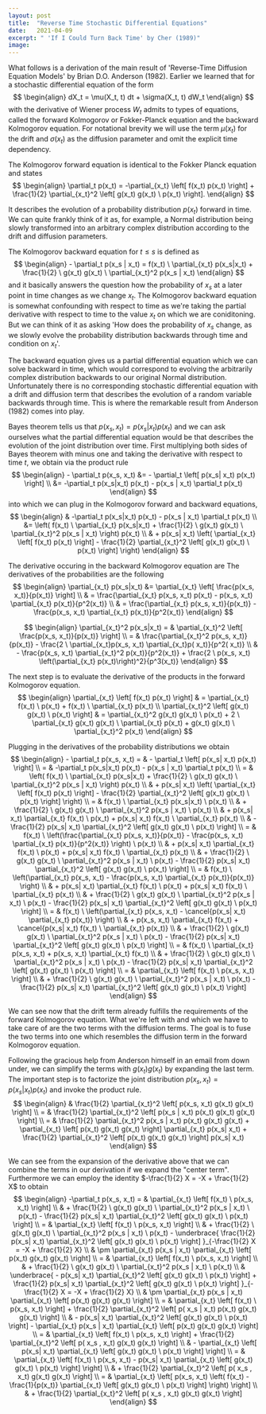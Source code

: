 ```yaml
---
layout: post
title:  "Reverse Time Stochastic Differential Equations"
date:   2021-04-09
excerpt: " 'If I Could Turn Back Time' by Cher (1989)"
image:
---
```

<head>
<script type="text/x-mathjax-config"> MathJax.Hub.Config({ TeX: { equationNumbers: { autoNumber: "all" } } }); </script>
       <script type="text/x-mathjax-config">
         MathJax.Hub.Config({
           tex2jax: {
             inlineMath: [ ['$','$'], ["\\(","\\)"] ],
             displayMath: [['$$','$$']],
             processEscapes: true
           },
		   TeX: {extensions:["autoload-all.js"]}
         });
       </script>
       <script src="https://cdn.mathjax.org/mathjax/latest/MathJax.js?config=TeX-AMS-MML_HTMLorMML" type="text/javascript"></script>
</head>


What follows is a derivation of the main result of 'Reverse-Time Diffusion Equation Models' by Brian D.O. Anderson (1982).
Earlier we learned that for a stochastic differential equation of the form
$$
\begin{align}
	dX_t = \mu(X_t, t) dt + \sigma(X_t, t) dW_t
\end{align}
$$
with the derivative of Wiener process $W_t$ admits to types of equations, called the forward Kolmogorov or Fokker-Planck equation and the backward Kolmogorov equation.
For notational brevity we will use the term $\mu(x_t)$ for the drift and $\sigma(x_t)$ as the diffusion parameter and omit the explicit time dependency.

The Kolmogorov forward equation is identical to the Fokker Planck equation and states
$$
\begin{align}
	\partial_t p(x_t) = -\partial_{x_t} \left[ f(x_t) p(x_t) \right] + \frac{1}{2} \partial_{x_t}^2 \left[ g(x_t) g(x_t) \ p(x_t) \right].
\end{align}
$$

It describes the evolution of a probability distribution $p(x_t)$ forward in time.
We can quite frankly think of it as, for example, a Normal distribution being slowly transformed into an arbitrary complex distribution according to the drift and diffusion parameters.

The Kolmogorov backward equation for $t \leq s$ is defined as
$$
\begin{align}
	- \partial_t p(x_s | x_t) = f(x_t) \ \partial_{x_t} p(x_s|x_t) + \frac{1}{2} \ g(x_t) g(x_t) \ \partial_{x_t}^2 p(x_s | x_t)
\end{align}
$$
and it basically answers the question how the probability of $x_s$ at a later point in time changes as we change $x_t$.
The Kolmogorov backward equation is somewhat confounding with respect to time as we're taking the partial derivative with respect to time to the value $x_t$ on which we are coniditoning.
But we can think of it as asking 'How does the probability of $x_s$ change, as we slowly evolve the probability distribution backwards through time and condition on $x_t$'.

The backward equation gives us a partial differential equation which we can solve backward in time, which would correspond to evolving the arbitrarily complex distribution backwards to our original Normal distribution. 
Unfortunately there is no corresponding stochastic differential equation with a drift and diffusion term that describes the evolution of a random variable backwards through time.
This is where the remarkable result from Anderson (1982) comes into play.

Bayes theorem tells us that $p(x_s , x_t) = p(x_s|x_t) p(x_t)$ and we can ask ourselves what the partial differential equation would be that describes the evolution of the joint distribution over time.
First multiplying both sides of Bayes theorem with minus one and taking the derivative with respect to time $t$, we obtain via the product rule
$$
\begin{align}
	- \partial_t p(x_s, x_t) &= - \partial_t \left[ p(x_s| x_t) p(x_t) \right] \\
	&= -\partial_t p(x_s|x_t) p(x_t) - p(x_s | x_t) \partial_t p(x_t)
\end{align} 
$$
into which we can plug in the Kolmogorov forward and backward equations, 
$$
\begin{align}
	& -\partial_t p(x_s|x_t) p(x_t) - p(x_s | x_t) \partial_t p(x_t) \\
	&= \left( f(x_t) \ \partial_{x_t} p(x_s|x_t) + \frac{1}{2} \ g(x_t) g(x_t) \ \partial_{x_t}^2 p(x_s | x_t) \right) p(x_t) \\
	& + p(x_s| x_t) \left( \partial_{x_t} \left[ f(x_t) p(x_t) \right] - \frac{1}{2} \partial_{x_t}^2 \left[ g(x_t) g(x_t) \ p(x_t) \right] \right)
\end{align}
$$

The derivative occuring in the backward Kolmogorov equation are
The derivatives of the probabilities are the following
$$
\begin{align}
	\partial_{x_t} p(x_s|x_t) &= \partial_{x_t} \left[ \frac{p(x_s, x_t)}{p(x_t)} \right] \\
	& = \frac{\partial_{x_t} p(x_s, x_t) p(x_t) - p(x_s, x_t) \partial_{x_t} p(x_t)}{p^2(x_t)} \\
	& = \frac{\partial_{x_t} p(x_s, x_t)}{p(x_t)} - \frac{p(x_s, x_t) \partial_{x_t} p(x_t)}{p^2(x_t)}
\end{align}
$$

$$
\begin{align}
	\partial_{x_t}^2 p(x_s|x_t) = & \partial_{x_t}^2 \left[ \frac{p(x_s, x_t)}{p(x_t)} \right] \\
	= & \frac{\partial_{x_t}^2 p(x_s, x_t)}{p(x_t)} 
	- \frac{2 \ \partial_{x_t}p(x_s, x_t) \partial_{x_t}p( x_t)}{p^2( x_t)} \\
	& - \frac{p(x_s, x_t) \partial_{x_t}^2 p(x_t)}{p^2(x_t)}
	+ \frac{2 \ p(x_s, x_t) \left(\partial_{x_t} p(x_t)\right)^2}{p^3(x_t)}
\end{align}
$$

The next step is to evaluate the derivative of the products in the forward Kolmogorov equation.
$$
\begin{align}
	\partial_{x_t} \left[ f(x_t) p(x_t) \right] & = \partial_{x_t} f(x_t) \ p(x_t) + f(x_t) \ \partial_{x_t} p(x_t) \\
	\partial_{x_t}^2 \left[ g(x_t) g(x_t) \ p(x_t) \right] & = \partial_{x_t}^2 g(x_t) g(x_t) \ p(x_t) + 2 \ \partial_{x_t} g(x_t) g(x_t) \ \partial_{x_t} p(x_t) + g(x_t) g(x_t) \ \partial_{x_t}^2 p(x_t)
\end{align}
$$

Plugging in the derivatives of the probability distributions we obtain
$$
\begin{align}
	- \partial_t p(x_s, x_t)
	= & - \partial_t \left[ p(x_s| x_t) p(x_t) \right] \\
	= & -\partial_t p(x_s|x_t) p(x_t) - p(x_s | x_t) \partial_t p(x_t) \\
	= & \left( f(x_t) \ \partial_{x_t} p(x_s|x_t) + \frac{1}{2} \ g(x_t) g(x_t) \ \partial_{x_t}^2 p(x_s | x_t) \right) p(x_t) \\
	& + p(x_s| x_t) \left( \partial_{x_t} \left[ f(x_t) p(x_t) \right] - \frac{1}{2} \partial_{x_t}^2 \left[ g(x_t) g(x_t) \ p(x_t) \right] \right) \\
	= & f(x_t) \ \partial_{x_t} p(x_s|x_t) \ p(x_t) \\
	& + \frac{1}{2} \ g(x_t) g(x_t) \ \partial_{x_t}^2 p(x_s | x_t) \ p(x_t) \\
	& + p(x_s| x_t) \partial_{x_t} f(x_t) \ p(x_t) + p(x_s| x_t) f(x_t) \ \partial_{x_t} p(x_t) \\
	& - \frac{1}{2} p(x_s| x_t) \partial_{x_t}^2 \left[ g(x_t) g(x_t) \ p(x_t) \right] \\
	= & f(x_t) \ \left(\frac{\partial_{x_t} p(x_s, x_t)}{p(x_t)} - \frac{p(x_s, x_t) \partial_{x_t} p(x_t)}{p^2(x_t)} \right) \ p(x_t) \\
	& + p(x_s| x_t) \partial_{x_t} f(x_t) \ p(x_t) + p(x_s| x_t) f(x_t) \ \partial_{x_t} p(x_t) \\
	& + \frac{1}{2} \ g(x_t) g(x_t) \ \partial_{x_t}^2 p(x_s | x_t) \ p(x_t) - \frac{1}{2} p(x_s| x_t) \partial_{x_t}^2 \left[ g(x_t) g(x_t) \ p(x_t) \right] \\
	= & f(x_t) \ \left(\partial_{x_t} p(x_s, x_t) - \frac{p(x_s, x_t) \partial_{x_t} p(x_t)}{p(x_t)} \right) \\
	& + p(x_s| x_t) \partial_{x_t} f(x_t) \ p(x_t) + p(x_s| x_t) f(x_t) \ \partial_{x_t} p(x_t) \\
	& + \frac{1}{2} \ g(x_t) g(x_t) \ \partial_{x_t}^2 p(x_s | x_t) \ p(x_t) - \frac{1}{2} p(x_s| x_t) \partial_{x_t}^2 \left[ g(x_t) g(x_t) \ p(x_t) \right] \\
	= & f(x_t) \ \left(\partial_{x_t} p(x_s, x_t) - \cancel{p(x_s| x_t) \partial_{x_t} p(x_t)} \right) \\
	& + p(x_s, x_t) \partial_{x_t} f(x_t) + \cancel{p(x_s| x_t) f(x_t) \ \partial_{x_t} p(x_t)} \\
	& + \frac{1}{2} \ g(x_t) g(x_t) \ \partial_{x_t}^2 p(x_s | x_t) \ p(x_t) - \frac{1}{2} p(x_s| x_t) \partial_{x_t}^2 \left[ g(x_t) g(x_t) \ p(x_t) \right] \\
	= & f(x_t) \ \partial_{x_t} p(x_s, x_t) + p(x_s, x_t) \partial_{x_t} f(x_t) \\
	& + \frac{1}{2} \ g(x_t) g(x_t) \ \partial_{x_t}^2 p(x_s | x_t) \ p(x_t) - \frac{1}{2} p(x_s| x_t) \partial_{x_t}^2 \left[ g(x_t) g(x_t) \ p(x_t) \right] \\
	= & \partial_{x_t} \left[ f(x_t) \ p(x_s, x_t) \right] \\
	& + \frac{1}{2} \ g(x_t) g(x_t) \ \partial_{x_t}^2 p(x_s | x_t) \ p(x_t) - \frac{1}{2} p(x_s| x_t) \partial_{x_t}^2 \left[ g(x_t) g(x_t) \ p(x_t) \right]
\end{align} 
$$

We can see now that the drift term already fulfills the requirements of the forward Kolmogorov equation.
What we're left with and which we have to take care of are the two terms with the diffusion terms.
The goal is to fuse the two terms into one which resembles the diffusion term in the forward Kolmogorov equation.

Following the gracious help from Anderson himself in an email from down under, we can simplify the terms with $g(x_t) g(x_t)$ by expanding the last term.
The important step is to factorize the joint distribution $p(x_s, x_t) = p(x_s| x_t) p(x_t)$ and invoke the product rule.
$$
\begin{align}
	& \frac{1}{2} \partial_{x_t}^2 \left[ p(x_s, x_t) g(x_t) g(x_t) \right] \\
	= & \frac{1}{2} \partial_{x_t}^2 \left[ p(x_s | x_t) p(x_t) g(x_t) g(x_t) \right] \\
	= & \frac{1}{2} \partial_{x_t}^2 p(x_s | x_t) p(x_t) g(x_t) g(x_t) + \partial_{x_t} \left[ p(x_t) g(x_t) g(x_t) \right] \partial_{x_t} p(x_s| x_t)
	 + \frac{1}{2} \partial_{x_t}^2 \left[ p(x_t) g(x_t) g(x_t) \right] p(x_s| x_t)
\end{align}
$$

We can see from the expansion of the derivative above that we can combine the terms in our derivation if we expand the "center term".
Furthermore we can employ the identity $-\frac{1}{2} X = -X + \frac{1}{2} X$ to obtain
$$
\begin{align}
	-\partial_t p(x_s, x_t)
	= & \partial_{x_t} \left[ f(x_t) \ p(x_s, x_t) \right] \\
	& + \frac{1}{2} \ g(x_t) g(x_t) \ \partial_{x_t}^2 p(x_s | x_t) \ p(x_t) - \frac{1}{2} p(x_s| x_t) \partial_{x_t}^2 \left[ g(x_t) g(x_t) \ p(x_t) \right] \\
	= & \partial_{x_t} \left[ f(x_t) \ p(x_s, x_t) \right] \\
	& + \frac{1}{2} \ g(x_t) g(x_t) \ \partial_{x_t}^2 p(x_s | x_t) \ p(x_t) - \underbrace{ \frac{1}{2} p(x_s| x_t) \partial_{x_t}^2 \left[ g(x_t) g(x_t) \ p(x_t) \right] }_{-\frac{1}{2} X = -X + \frac{1}{2} X} \\
	& \pm \partial_{x_t} p(x_s | x_t) \partial_{x_t} \left[ p(x_t) g(x_t) g(x_t) \right] \\
	= & \partial_{x_t} \left[ f(x_t) \ p(x_s, x_t) \right] \\
	& + \frac{1}{2} \ g(x_t) g(x_t) \ \partial_{x_t}^2 p(x_s | x_t) \ p(x_t) \\
	& \underbrace{ - p(x_s| x_t) \partial_{x_t}^2 \left[ g(x_t) g(x_t) \ p(x_t) \right] + \frac{1}{2} p(x_s| x_t) \partial_{x_t}^2 \left[ g(x_t) g(x_t) \ p(x_t) \right] }_{-\frac{1}{2} X = -X + \frac{1}{2} X} \\
	& \pm \partial_{x_t} p(x_s | x_t) \partial_{x_t} \left[ p(x_t) g(x_t) g(x_t) \right] \\
	= & \partial_{x_t} \left[ f(x_t) \ p(x_s, x_t) \right] + \frac{1}{2} \partial_{x_t}^2 \left[ p( x_s | x_t) p(x_t) g(x_t) g(x_t) \right] \\
	& - p(x_s| x_t) \partial_{x_t}^2 \left[ g(x_t) g(x_t) \ p(x_t) \right] - \partial_{x_t} p(x_s | x_t) \partial_{x_t} \left[ p(x_t) g(x_t) g(x_t) \right] \\
	= & \partial_{x_t} \left[ f(x_t) \ p(x_s, x_t) \right] + \frac{1}{2} \partial_{x_t}^2 \left[ p( x_s , x_t) g(x_t) g(x_t) \right] \\
	& - \partial_{x_t} \left[ p(x_s| x_t) \partial_{x_t} \left[ g(x_t) g(x_t) \ p(x_t) \right] \right] \\
	= & \partial_{x_t} \left[ f(x_t) \ p(x_s, x_t) - p(x_s| x_t) \partial_{x_t} \left[ g(x_t) g(x_t) \ p(x_t) \right] \right] \\
	& + \frac{1}{2} \partial_{x_t}^2 \left[ p( x_s , x_t) g(x_t) g(x_t) \right] \\
	= & \partial_{x_t} \left[ p(x_s, x_t) \left( f(x_t) - \frac{1}{p(x_t)} \partial_{x_t} \left[ g(x_t) g(x_t) \ p(x_t) \right] \right) \right] \\
	& + \frac{1}{2} \partial_{x_t}^2 \left[ p( x_s , x_t) g(x_t) g(x_t) \right]
\end{align}
$$